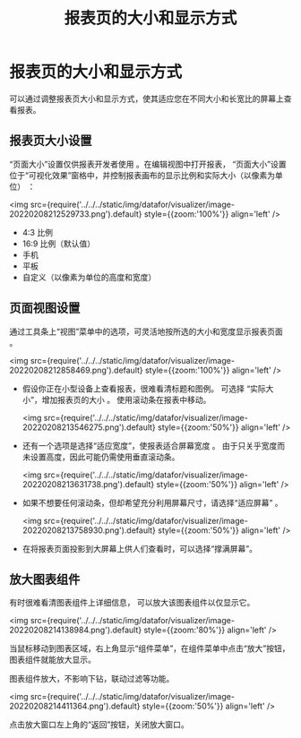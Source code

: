 ﻿---
id: sjfxyksh-bbyddxhxsfs
title: 报表页的大小和显示方式
sidebar_position: 1
---

# 报表页的大小和显示方式

可以通过调整报表页大小和显示方式，使其适应您在不同大小和长宽比的屏幕上查看报表。

## 报表页大小设置

“页面大小”设置仅供报表开发者使用 。在编辑视图中打开报表， “页面大小”设置位于“可视化效果”窗格中，并控制报表画布的显示比例和实际大小（以像素为单位） ：

<img src={require('../../../static/img/datafor/visualizer/image-20220208212529733.png').default} 
  style={{zoom:'100%'}}
  align='left'
/> 
<div style={{clear:"both"}}></div>

- 4:3 比例
- 16:9 比例（默认值）
- 手机
- 平板
- 自定义（以像素为单位的高度和宽度）

## 页面视图设置

通过工具条上“视图”菜单中的选项，可灵活地按所选的大小和宽度显示报表页面 。

 <img src={require('../../../static/img/datafor/visualizer/image-20220208212858469.png').default} 
  style={{zoom:'100%'}}
  align='left'
/> 
<div style={{clear:"both"}}></div>

- 假设你正在小型设备上查看报表，很难看清标题和图例。 可选择 “实际大小”，增加报表页的大小 。 使用滚动条在报表中移动。

  <img src={require('../../../static/img/datafor/visualizer/image-20220208213546275.png').default} 
  style={{zoom:'50%'}}
  align='left'
/> 
<div style={{clear:"both"}}></div>

- 还有一个选项是选择“适应宽度”，使报表适合屏幕宽度 。 由于只关乎宽度而未设置高度，因此可能仍需使用垂直滚动条。

  <img src={require('../../../static/img/datafor/visualizer/image-20220208213631738.png').default} 
  style={{zoom:'50%'}}
  align='left'
/> 
<div style={{clear:"both"}}></div>  

- 如果不想要任何滚动条，但却希望充分利用屏幕尺寸，请选择“适应屏幕” 。

  <img src={require('../../../static/img/datafor/visualizer/image-20220208213758930.png').default} 
  style={{zoom:'50%'}}
  align='left'
/> 
<div style={{clear:"both"}}></div>    

- 在将报表页面投影到大屏幕上供人们查看时，可以选择“撑满屏幕”。

## 放大图表组件

有时很难看清图表组件上详细信息， 可以放大该图表组件以仅显示它。

<img src={require('../../../static/img/datafor/visualizer/image-20220208214138984.png').default} 
  style={{zoom:'80%'}}
  align='left'
/> 
<div style={{clear:"both"}}></div>   

当鼠标移动到图表区域，右上角显示“组件菜单”，在组件菜单中点击“放大”按钮，图表组件就能放大显示。

图表组件放大，不影响下钻，联动过滤等功能。

<img src={require('../../../static/img/datafor/visualizer/image-20220208214411364.png').default} 
  style={{zoom:'50%'}}
  align='left'
/> 
<div style={{clear:"both"}}></div> 

点击放大窗口左上角的“返回”按钮，关闭放大窗口。
